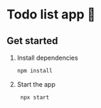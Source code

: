 # Todo list app 👋

## Get started

1. Install dependencies

   ```bash
   npm install
   ```

2. Start the app

   ```bash
    npx start
   ```
